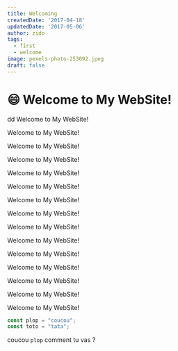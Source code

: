 ```yaml
---
title: Welcoming
createdDate: '2017-04-18'
updatedDate: '2017-05-06'
author: zido
tags:
  - first
  - welcome
image: pexels-photo-253092.jpeg
draft: false
---
```


# :smile: Welcome to My WebSite!

dd Welcome to My WebSite!

Welcome to My WebSite!

Welcome to My WebSite!

Welcome to My WebSite!

Welcome to My WebSite!

Welcome to My WebSite!

Welcome to My WebSite!

Welcome to My WebSite!

Welcome to My WebSite!

Welcome to My WebSite!

Welcome to My WebSite!

Welcome to My WebSite!

Welcome to My WebSite!

Welcome to My WebSite!

Welcome to My WebSite!
```javascript
const plop = "coucou";
const toto = "tata";
```

coucou `plop` comment tu vas ?
